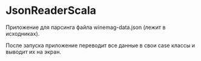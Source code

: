 # JsonReaderScala

Приложение для парсинга файла winemag-data.json (лежит в исходниках). 

После запуска приложение переводит все данные в свои case классы и выводит их на экран.
